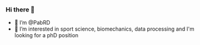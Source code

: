 ### Hi there 👋

- 👋 I’m @PabRD
- 👀 I’m interested in sport science, biomechanics, data processing and I'm looking for a phD position


<!---
PabRD/PabRD is a ✨ special ✨ repository because its `README.md` (this file) appears on your GitHub profile.
You can click the Preview link to take a look at your changes.
--->
